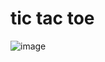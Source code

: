 # tic tac toe
![image](https://github.com/JeremySalinas/tic-tac-toe/assets/106691785/29abfcdd-2932-4aa1-8b7e-eb0328beaf30)
